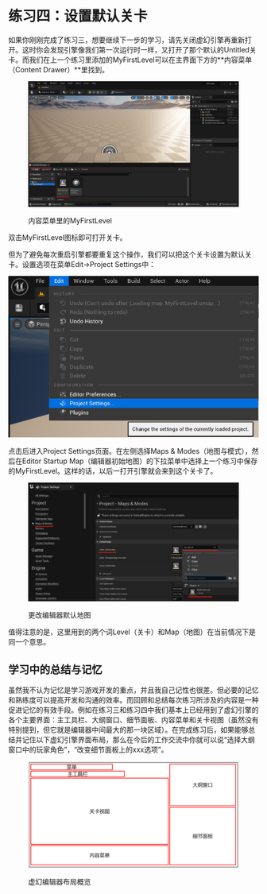 # 练习四：设置默认关卡

如果你刚刚完成了练习三，想要继续下一步的学习，请先关闭虚幻引擎再重新打开。这时你会发现引擎像我们第一次运行时一样，又打开了那个默认的Untitled关卡。而我们在上一个练习里添加的MyFirstLevel可以在主界面下方的**内容菜单（Content Drawer）**里找到。

<figure><img src=".gitbook/assets/image (4).png" alt=""><figcaption><p>内容菜单里的MyFirstLevel</p></figcaption></figure>

双击MyFirstLevel图标即可打开关卡。

但为了避免每次重启引擎都要重复这个操作，我们可以把这个关卡设置为默认关卡。设置选项在菜单Edit->Project Settings中：

![](<.gitbook/assets/image (1) (1).png>)

点击后进入Project Settings页面。在左侧选择Maps & Modes（地图与模式），然后在Editor Startup Map（编辑器初始地图）的下拉菜单中选择上一个练习中保存的MyFirstLevel。这样的话，以后一打开引擎就会来到这个关卡了。

<figure><img src=".gitbook/assets/image (4) (1).png" alt=""><figcaption><p>更改编辑器默认地图</p></figcaption></figure>

值得注意的是，这里用到的两个词Level（关卡）和Map（地图）在当前情况下是同一个意思。

## 学习中的总结与记忆

虽然我不认为记忆是学习游戏开发的重点，并且我自己记性也很差。但必要的记忆和熟练度可以提高开发和沟通的效率。而回顾和总结每次练习所涉及的内容是一种促进记忆的有效手段。例如在练习三和练习四中我们基本上已经用到了虚幻引擎的各个主要界面：主工具栏、大纲窗口、细节面板、内容菜单和关卡视图（虽然没有特别提到，但它就是编辑器中间最大的那一块区域）。在完成练习后，如果能够总结并记住以下虚幻引擎界面布局，那么在今后的工作交流中你就可以说“选择大纲窗口中的玩家角色”，“改变细节面板上的xxx选项”。

<figure><img src=".gitbook/assets/image (5).png" alt=""><figcaption><p>虚幻编辑器布局概览</p></figcaption></figure>

